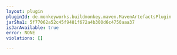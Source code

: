```yaml
---
layout: plugin
pluginId: de.monkeyworks.buildmonkey.maven.MavenArtefactsPlugin
jarSha1: 5f77062a52c45f9481f672a4b300d6c4750aaa37
isJarAvailable: true
error: NONE
violations: []

---
```

